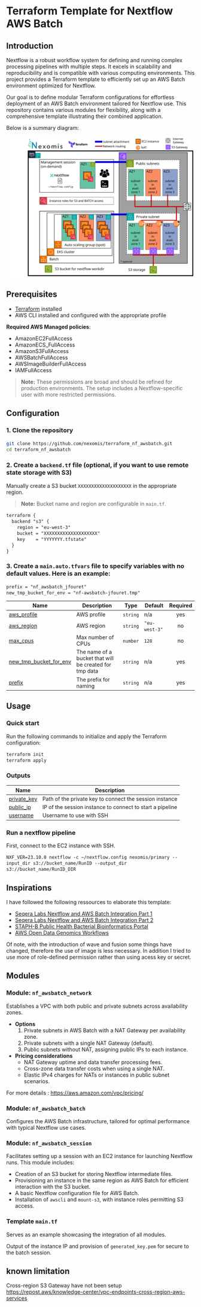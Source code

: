 # Terraform Template for Nextflow AWS Batch

## Introduction 

Nextflow is a robust workflow system for defining and running complex processing pipelines with multiple steps. It excels in scalability and reproducibility and is compatible with various computing environments. This project provides a Terraform template to efficiently set up an AWS Batch environment optimized for Nextflow.

Our goal is to define modular Terraform configurations for effortless deployment of an AWS Batch environment tailored for Nextflow use. This repository contains various modules for flexibility, along with a comprehensive template illustrating their combined application.

Below is a summary diagram:

![Alt text](./img/diagram.svg)

## Prerequisites

- [Terraform](https://www.terraform.io/downloads.html) installed
- AWS CLI installed and configured with the appropriate profile

**Required AWS Managed policies**:

- AmazonEC2FullAccess
- AmazonECS_FullAccess
- AmazonS3FullAccess
- AWSBatchFullAccess
- AWSImageBuilderFullAccess
- IAMFullAccess

> **Note:** These permissions are broad and should be refined for production environments. The setup includes a Nextflow-specific user with more restricted permissions.

## Configuration

### 1. **Clone the repository**

   ```sh
   git clone https://github.com/nexomis/terraform_nf_awsbatch.git
   cd terraform_nf_awsbatch
   ```

### 2. **Create a `backend.tf` file** (optional, if you want to use remote state storage with S3)

Manually create a S3 bucket `XXXXXXXXXXXXXXXXXXXX` in the appropriate region. 

> **Note:** Bucket name and region are configurable in `main.tf`.

   ```hcl
   terraform {
     backend "s3" {
       region = "eu-west-3"
       bucket = "XXXXXXXXXXXXXXXXXXXX"
       key    = "YYYYYYY.tfstate"
     }
   }
   ```

### 3. **Create a `main.auto.tfvars` file** to specify variables with no default values. Here is an example:

  ```hcl
  prefix = "nf_awsbatch_jfouret"
  new_tmp_bucket_for_env = "nf-awsbatch-jfouret.tmp"
  ```

| Name | Description | Type | Default | Required |
|------|-------------|------|---------|:--------:|
| <a name="input_aws_profile"></a> [aws\_profile](#input\_aws\_profile) | AWS profile | `string` | n/a | yes |
| <a name="input_aws_region"></a> [aws\_region](#input\_aws\_region) | AWS region | `string` | `"eu-west-3"` | no |
| <a name="input_max_cpus"></a> [max\_cpus](#input\_max\_cpus) | Max number of CPUs | `number` | `128` | no |
| <a name="input_new_tmp_bucket_for_env"></a> [new\_tmp\_bucket\_for\_env](#input\_new\_tmp\_bucket\_for\_env) | The name of a bucket that will be created for tmp data | `string` | n/a | yes |
| <a name="input_prefix"></a> [prefix](#input\_prefix) | The prefix for naming | `string` | n/a | yes |

## Usage

### Quick start

Run the following commands to initialize and apply the Terraform configuration:

```
terraform init
terraform apply
```

### Outputs

| Name | Description |
|------|-------------|
| <a name="output_private_key"></a> [private\_key](#output\_private\_key) | Path of the private key to connect the session instance |
| <a name="output_public_ip"></a> [public\_ip](#output\_public\_ip) | IP of the session instance to connect to start a pipeline |
| <a name="output_username"></a> [username](#output\_username) | Username to use with SSH |

### Run a nextflow pipeline

First, connect to the EC2 instance with SSH.

```
NXF_VER=23.10.0 nextflow -c ~/nextflow.config nexomis/primary --input_dir s3://bucket_name/RunID --output_dir s3://bucket_name/RunID_DIR

```

## Inspirations 

I have followed the following ressources to elaborate this template:

- [Seqera Labs Nextflow and AWS Batch Integration Part 1](https://seqera.io/blog/nextflow-and-aws-batch-inside-the-integration-part-1-of-3/)
- [Seqera Labs Nextflow and AWS Batch Integration Part 2](https://seqera.io/blog/nextflow-and-aws-batch-inside-the-integration-part-2-of-3/)
- [STAPH-B Public Health Bacterial Bioinformatics Portal](https://staphb.org/resources/2020-04-29-nextflow_batch.html)
- [AWS Open Data Genomics Workflows](https://docs.opendata.aws/genomics-workflows/orchestration/nextflow/nextflow-overview.html)

Of note, with the introduction of wave and fusion some things have changed, therefore the use of image is less necessary. In addition I tried to use more of role-defined permission rather than using acess key or secret.

## Modules

### Module: `nf_awsbatch_network`

Establishes a VPC with both public and private subnets across availability zones.

- **Options**
  1. Private subnets in AWS Batch with a NAT Gateway per availability zone.
  2. Private subnets with a single NAT Gateway (default).
  3. Public subnets without NAT, assigning public IPs to each instance.
- **Pricing considerations**
  - NAT Gateway uptime and data transfer processing fees.
  - Cross-zone data transfer costs when using a single NAT.
  - Elastic IPv4 charges for NATs or instances in public subnet scenarios.

For more details : https://aws.amazon.com/vpc/pricing/

### Module: `nf_awsbatch_batch`

Configures the AWS Batch infrastructure, tailored for optimal performance with typical Nextflow use cases.

### Module: `nf_awsbatch_session`

Facilitates setting up a session with an EC2 instance for launching Nextflow runs. This module includes:

- Creation of an S3 bucket for storing Nextflow intermediate files.
- Provisioning an instance in the same region as AWS Batch for efficient interaction with the S3 bucket.
- A basic Nextflow configuration file for AWS Batch.
- Installation of `awscli` and `mount-s3`, with instance roles permitting S3 access.

### Template `main.tf`

Serves as an example showcasing the integration of all modules.

Output of the instance IP and provision of `generated_key.pem` for secure to the batch session.

## known limitation

Cross-region S3 Gateway have not been setup https://repost.aws/knowledge-center/vpc-endpoints-cross-region-aws-services
